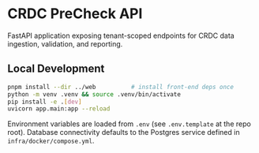 # CRDC PreCheck API

FastAPI application exposing tenant-scoped endpoints for CRDC data ingestion, validation, and reporting.

## Local Development

```bash
pnpm install --dir ../web          # install front-end deps once
python -m venv .venv && source .venv/bin/activate
pip install -e .[dev]
uvicorn app.main:app --reload
```

Environment variables are loaded from `.env` (see `.env.template` at the repo root). Database connectivity defaults to the Postgres service defined in `infra/docker/compose.yml`.

